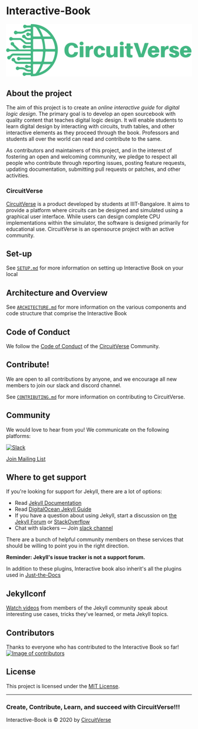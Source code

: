 # Interactive-Book
![download](https://github.com/CircuitVerse/CircuitVerse/raw/master/public/img/cvlogo.svg?sanitize=true)

## About the project
The aim of this project is to create an _online interactive guide_ for _digital logic design_. The primary goal is to develop an open sourcebook with quality content that teaches digital logic design. It will enable students to learn digital design by interacting with circuits, truth tables, and other interactive elements as they proceed through the book. Professors and students all over the world can read and contribute to the same.

As contributors and maintainers of this project, and in the interest of fostering an open and welcoming community, we pledge to respect all people who contribute through reporting issues, posting feature requests, updating documentation, submitting pull requests or patches, and other activities.

### CircuitVerse
[CircuitVerse](https://circuitverse.org) is a product developed by students at IIIT-Bangalore. It aims to provide a platform where circuits can be designed and simulated using a graphical user interface. While users can design complete CPU implementations within the simulator, the software is designed primarily for educational use. CircuitVerse is an opensource project with an active community.

## Set-up
See [`SETUP.md`](SETUP.md) for more information on setting up Interactive Book on your local

## Architecture and Overview
See [`ARCHITECTURE.md`](ARCHITECTURE.md) for more information on the various components and code structure that comprise the Interactive Book

## Code of Conduct
We follow the [Code of Conduct](CODE_OF_CONDUCT.md) of the [CircuitVerse](https://circuitverse.org) Community.

## Contribute!
We are open to all contributions by anyone, and we encourage all new members to join our slack and discord channel.

See [`CONTRIBUTING.md`](CONTRIBUTING.md) for more information on contributing to CircuitVerse.

## Community
We would love to hear from you! We communicate on the following platforms:

[![Slack](https://img.shields.io/badge/chat-on_slack-purple.svg?style=for-the-badge&logo=slack)](https://join.slack.com/t/circuitverse-team/shared_invite/enQtNjc4MzcyNDE5OTA3LTdjYTM5NjFiZWZlZGI2MmU1MmYzYzczNmZlZDg5MjYxYmQ4ODRjMjQxM2UyMWI5ODUzODQzMDU2ZDEzNjI4NmE)

[Join Mailing List](https://circuitverse.us20.list-manage.com/subscribe?u=89207abda49deef3ba56f1411&id=29473194d6)


## Where to get support
If you're looking for support for Jekyll, there are a lot of options:

* Read [Jekyll Documentation](https://jekyllrb.com/docs/)
* Read [DigitalOcean Jekyll Guide](https://www.digitalocean.com/community/tutorials/how-to-set-up-a-jekyll-development-site-on-ubuntu-16-04)
* If you have a question about using Jekyll, start a discussion on [the Jekyll Forum](https://talk.jekyllrb.com/) or [StackOverflow](https://stackoverflow.com/questions/tagged/jekyll)
* Chat with slackers &mdash; Join [slack channel](https://join.slack.com/t/circuitverse-team/shared_invite/enQtNjc4MzcyNDE5OTA3LTdjYTM5NjFiZWZlZGI2MmU1MmYzYzczNmZlZDg5MjYxYmQ4ODRjMjQxM2UyMWI5ODUzODQzMDU2ZDEzNjI4NmE)

There are a bunch of helpful community members on these services that should be willing to point you in the right direction.

**Reminder: Jekyll's issue tracker is not a support forum.**

In addition to these plugins, Interactive book also inherit's all the plugins used in [Just-the-Docs](https://github.com/pmarsceill/just-the-docs)

## Jekyllconf
[Watch videos](https://jekyllrb.com/jekyllconf/) from members of the Jekyll community speak about interesting use cases, tricks they’ve learned, or meta Jekyll topics.

## Contributors
Thanks to everyone who has contributed to the Interactive Book so far!
<a href="https://github.com/CircuitVerse/Interactive-Book/graphs/contributors"><img src="https://contributors-img.firebaseapp.com/image?repo=CircuitVerse/Interactive-Book" alt="Image of contributors"></a>

## License
This project is licensed under the [MIT License](LICENSE).

---
### Create, Contribute, Learn, and succeed with CircuitVerse!!!

Interactive-Book is &copy; 2020 by [CircuitVerse](https://circuitverse.org/)



